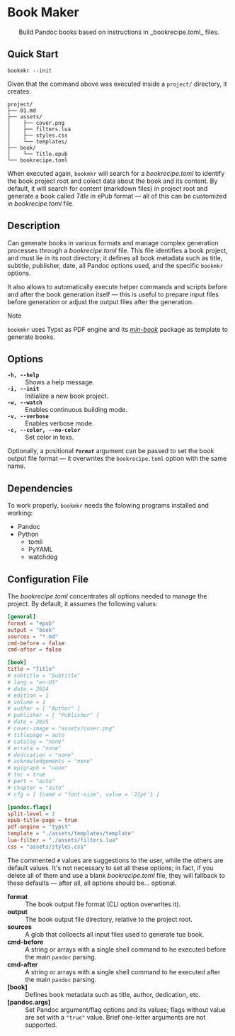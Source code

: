 # Book Maker

<center>
  Build Pandoc books based on instructions in _bookrecipe.toml_ files.
</center>


## Quick Start

```
bookmkr --init
```

Given that the command above was executed inside a `project/` directory, it
creates:

```
project/
├── 01.md
├── assets/
│    ├── cover.png
│    ├── filters.lua
│    ├── styles.css
│    └── templates/
├── book/
│    └── Title.epub
└── bookrecipe.toml
```

When executed again, `bookmkr` will search for a _bookrecipe.toml_ to identify
the book project root and colect data about the book and its content. By
default, it will search for content (markdown files) in project root and
generate a book called _Title_ in ePub format — all of this can be customized in
_bookrecipe.toml_ file.


## Description

Can generate books in various formats and manage complex generation processes
through a _bookrecipe.toml_ file. This file identifies a book project,
and must lie in its root directory; it defines all book metadata such as title,
subtitle, publisher, date, all Pandoc options used, and the specific `bookmkr`
options.

It also allows to automatically execute helper commands and scripts before and
after the book generation itself — this is useful to prepare input files before
generation or adjust the output files after the generation.

> [!NOTE]
> `bookmkr` uses Typst as PDF engine and its _[min-book](https://typst.app/universe/package/min-book)_
> package as template to generate books.


## Options

<dl>
  <dt><code><strong>-h, --help</strong></code></dt>
  <dd>Shows a help message.</dd>

  <dt><code><strong>-i, --init</strong></code></dt>
  <dd>Initialize a new book project.</dd>

  <dt><code><strong>-w, --watch</strong></code></dt>
  <dd>Enables continuous building mode.</dd>
  
  <dt><code><strong>-v, --verbose</strong></code></dt>
  <dd>Enables verbose mode.</dd>
 
  <dt><code><strong>-c, --color, --no-color</strong></code></dt>
  <dd>Set color in texs.</dd>
  
</dl>

Optionally, a positional _**`format`**_ argument can be passed to set the book output file
format — it overwrites the `bookrecipe.toml` option with the same name.


## Dependencies

To work properly, `bookmkr` needs the folowing programs installed and working:

- Pandoc 
- Python
  - tomli
  - PyYAML
  - watchdog


## Configuration File

The _bookrecipe.toml_ concentrates all options needed to manage the project.
By default, it assumes the following values:

```toml
[general]
format = "epub"
output = "book"
sources = "*.md"
cmd-before = false
cmd-after = false

[book]
title = "Title"
# subtitle = "Subtitle"
# lang = "en-US"
# date = 2024
# edition = 1
# volume = 1
# author = [ "Author" ]
# publisher = [ "Publisher" ]
# date = 2025
# cover-image = "assets/cover.png"
# titlepage = auto
# catalog = "none"
# errata = "none"
# dedication = "none"
# acknowledgements = "none"
# epigraph = "none"
# toc = true
# part = "auto"
# chapter = "auto"
# cfg = [ {name = "font-size", value = '22pt'} ]

[pandoc.flags]
split-level = 2
epub-title-page = true
pdf-engine = "typst"
template = "./assets/templates/template"
lua-filter = "./assets/filters.lua"
css = "assets/styles.css"

```

The commented `#` values are suggestions to the user, while the others are default
values. It's not necessary to set all these options; in fact, if you delete all
of them and use a blank _bookrecipe.toml_ file, they will fallback to these
defaults — after all, all options should be... optional.

<dl>

  <dt><strong>format</strong></dt>
  <dd>The book output file format (CLI option overwrites it).</dd>
  
  <dt><strong>output</strong></dt>
  <dd>The book output file directory, relative to the project root.</dd>
  
  <dt><strong>sources</strong></dt>
  <dd>A glob that colloects all input files used to generate tue book.</dd>

  <dt><strong>cmd-before</strong></dt>
  <dd>A string or arrays with a single shell command to he executed before the
  main <code>pandoc</code> parsing.</dd>

  <dt><strong>cmd-after</strong></dt>
  <dd>A string or arrays with a single shell command to he executed after the
  main <code>pandoc</code> parsing.</dd>
  
  <dt><strong>[book]</strong></dt>
  <dd>Defines book metadata such as title, author, dedication, etc.</dd>

  <dt><strong>[pandoc.args]</strong></dt>
  <dd>Set Pandoc argument/flag options and its values; flags without value are
  set with a <code>"true"</code> value. Brief one-letter arguments are not
  supported.</dd>
  
</dl>